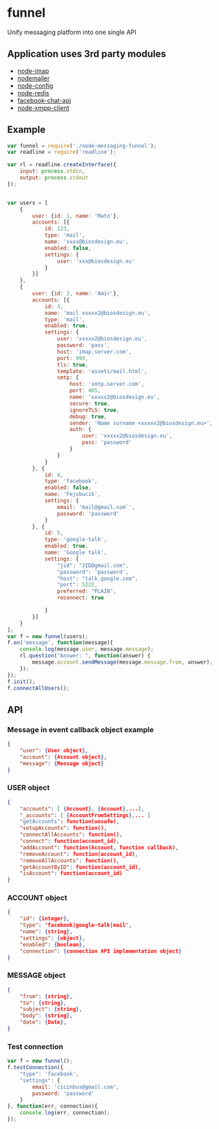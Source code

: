 # funnel
Unify messaging platform into one single API

## Application uses 3rd party modules

* [node-imap](https://github.com/mscdex/node-imap)
* [nodemailer](https://github.com/andris9/Nodemailer)
* [node-config](https://github.com/lorenwest/node-config)
* [node-redis](https://github.com/mranney/node_redis)
* [facebook-chat-api](https://github.com/Schmavery/facebook-chat-api)
* [node-xmpp-client](https://github.com/node-xmpp/node-xmpp-client)

## Example

```javascript
var funnel = require('./node-messaging-funnel');
var readline = require('readline');

var rl = readline.createInterface({
    input: process.stdin,
    output: process.stdout
});


var users = [
    {
        user: {id: 1, name: 'Mato'},
        accounts: [{
            id: 123,
            type: 'mail',
            name: 'xxxx@biosdesign.eu',
            enabled: false,
            settings: {
                user: 'xxx@biosdesign.eu'
            }
        }]
    },
    {
        user: {id: 2, name: 'Amir'},
        accounts: [{
            id: 3,
            name: 'mail xxxxx2@biosdesign.eu',
            type: 'mail',
            enabled: true,
            settings: {
                user: 'xxxxx2@biosdesign.eu',
                password: 'pass',
                host: 'imap.server.com',
                port: 993,
                tls: true,
                template: 'assets/mail.html',
                smtp: {
                    host: 'smtp.server.com',
                    port: 465,
                    name: 'xxxxx2@biosdesign.eu',
                    secure: true,
                    ignoreTLS: true,
                    debug: true,
                    sender: 'Name surname <xxxxx2@biosdesign.eu>',
                    auth: {
                        user: 'xxxxx2@biosdesign.eu',
                        pass: 'password'
                    }
                }
            }
        }, {
            id: 4,
            type: 'facebook',
            enabled: false,
            name: 'Fejsbucik',
            settings: {
                email: 'mail@gmail.com`',
                password: 'password'
            }
        }, {
            id: 5,
            type: 'google-talk',
            enabled: true,
            name: 'Google talk',
            settings: {
                "jid": "JID@gmail.com",
                "password": 'password',
                "host": "talk.google.com",
                "port": 5222,
                preferred: "PLAIN",
                reconnect: true

            }
        }]
    }
];
var f = new funnel(users);
f.on('message', function(message){
    console.log(message.user, message.message);
    rl.question("Answer: ", function(answer) {
        message.account.sendMessage(message.message.from, answer);
    });
});
f.init();
f.connectAllUsers();
```
## API

### **Message in event callback object example**

```JSON
{
    "user": {User object},
    "account": {Account object},
    "message": {Message object}
}
```

### **USER object**

```JSON
{
    "accounts": [ {Account}, {Account},...],
    "_accounts": [ {AccountFromSettings},... ]
    "getAccounts": function(unsafe),
    "setupAccounts": function(),
    "connectAllAccounts": function(),
    "connect": function(account_id),
    "addAccount": function(Account, function callback),
    "removeAccount": function(account_id),
    "removeAllAccounts": function(),
    "getAccountByID": function(account_id),
    "isAccount": function(account_id)
}
```

### **ACCOUNT object**

```JSON
{
    "id": {integer},
    "type": 'facebook|google-talk|mail',
    "name": {string},
    "settings": {object},
    "enabled": {boolean},
    "connection": {connection API implementation object}
}
```

### **MESSAGE object**

```JSON
{
    "from": {string},
    "to": {string},
    "subject": {string},
    "body": {string},
    "date": {Date},
}
```

### **Test connection**
```javascript
var f = new funnel();
f.testConnection({
    "type": 'facebook',
    "settings": {
        email: 'cicinbus@gmail.com',
        password: 'password'
    }
}, function(err, connection){
    console.log(err, connection);
});
```
